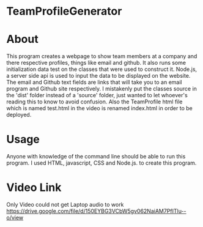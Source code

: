 # TeamProfileGenerator

# About
This program creates a webpage to show team members at a company and there respective profiles, things like email and github.
It also runs some initialization data test on the classes that were used to construct it.  Node.js, a server side api is used to
input the data to be displayed on the website. The email and Github text fields are links that will take you to an email program 
and Github site respectively. I mistakenly put the classes source in the 'dist' folder instead of a 'source' folder, just
wanted to let whoever's reading this to know to avoid confusion. Also the TeamProfile html file which is named test.html in the video
is renamed index.html in order to be deployed.


# Usage
Anyone with knowledge of the command line should be able to run this program.
I  used HTML, javascript, CSS and Node.js. to create this program.

# Video Link
Only Video could not get Laptop audio to work
https://drive.google.com/file/d/150EYBG3VCbW5gv062NaiAM7PfITlu--o/view
